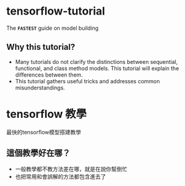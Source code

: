 # tensorflow-tutorial
The **`FASTEST`** guide on model building

## Why this tutorial?
* Many tutorials do not clarify the distinctions between sequential, functional, and class method models. This tutorial will explain the differences between them.
* This tutorial gathers useful tricks and addresses common misunderstandings.

# tensorflow 教學
最快的tensorflow模型搭建教學
## 這個教學好在哪？
* 一般教學都不教方法差在哪，就是在說你幫倒忙
* 也把常用和會誤解的方法都包含進去了
  

